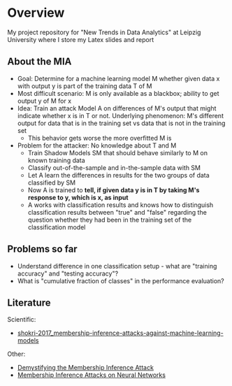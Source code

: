 # Overview

My project repository for "New Trends in Data Analytics" at Leipzig University where I store my Latex slides and report

## About the MIA

* Goal: Determine for a machine learning model M whether given data x with output y is part of the training data T of M
* Most difficult scenario: M is only available as a blackbox; ability to get output y of M for x
* Idea: Train an attack Model A on differences of M's output that might indicate whether x is in T or not. Underlying phenomenon: M's different output for data that is in the training set vs data that is not in the training set
  - This behavior gets worse the more overfitted M is
* Problem for the attacker: No knowledge about T and M
  - Train Shadow Models SM that should behave similarly to M on known training data
  - Classify out-of-the-sample and in-the-sample data with SM
  - Let A learn the differences in results for the two groups of data classified by SM
  - Now A is trained to **tell, if given data y is in T by taking M's response to y, which is x, as input**
  - A works with classification results and knows how to distinguish classification results between "true" and "false" regarding the question whether they had been in the training set of the classification model

## Problems so far

* Understand difference in one classification setup - what are "training accuracy" and "testing accuracy"?
* What is "cumulative fraction of classes" in the performance evaluation?

## Literature

Scientific:

* [shokri-2017_membership-inference-attacks-against-machine-learning-models](https://arxiv.org/abs/1610.05820)

Other:

* [Demystifying the Membership Inference Attack](https://medium.com/disaitek/demystifying-the-membership-inference-attack-e33e510a0c39)
* [Membership Inference Attacks on Neural Networks](https://gab41.lab41.org/membership-inference-attacks-on-neural-networks-c9dee3db67da)
